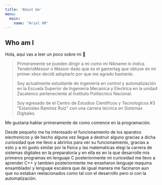 ```yaml
---
title: 'About me'
menu:
  main:
    name: "Ariel HR"
---
```


## Who am I

Hola, aquí vas a leer un poco sobre mi 🤩

> Primeramente se pueden dirigir a mi como mi Nikname lo indica TenebrisMessor o Messor dado que es el gamertag que obtuve en mi primer xbox decidí adoptarlo por que me agrado bastante.
> 
> Soy actualmente estudiante de ingeniería en control y automatización en la Escuela Superior de Ingenieria Mecanica y Electrica en la unidad Zacatenco perteneciente al Instituto Politecnico Nacional.
> 
> Soy egresado de el Centro de Estudios Cientificos y Tecnologicos #3 "Estanislao Ramirez Ruiz" con una carrera tecnica en Sistemas Digitales.

Me gustaria hablar primeramente de como comence en la programación.

Desde pequeño me ha interesado el funcionamiento de los aparatos electronicos y de hecho alguna vez llegue a destruir alguno gracias a dicha curiosidad que me llevo a abrirlos para ver su funcionamiento, gracias a esto y a mi gusto similar por la fisica y las matematicas elegi la carrera de sistemas digitales en la preparatoria y en ella es en la que desarrolle mis primeros programas en lenguaje C posteriormente mi curiosidad me llevo a aprender C++ y tambien posteriormente me enseñaron lenguaje maquina ensamblador y lenguaje escalera que de igual manera me facinaron aun que no estaban reelacionados como tal con el desarrollo pero si con la automatización. 

